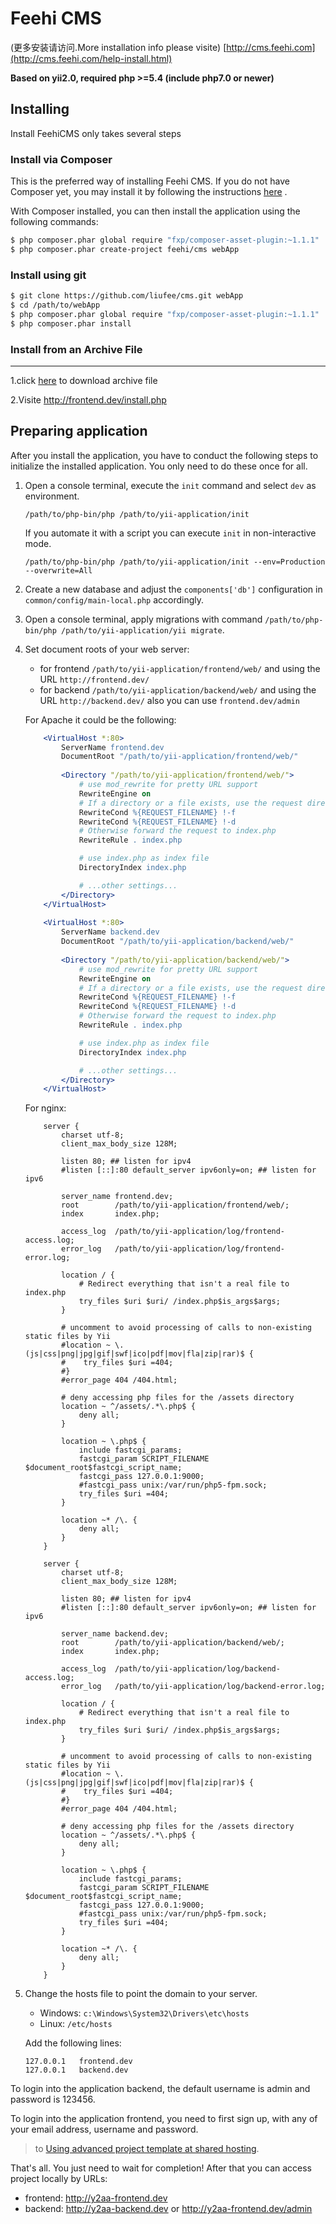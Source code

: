 Feehi CMS
=================

(更多安装请访问.More installation info please visite) [http://cms.feehi.com](http://cms.feehi.com/help-install.html)

**Based on yii2.0, required php >=5.4
(include php7.0 or newer)**

Installing
------------------------

Install FeehiCMS only takes several steps

### Install via Composer
This is the preferred way of installing Feehi CMS. If you do not have Composer yet, you may install it by following the instructions [here](https://getcomposer.org/doc/00-intro.md#installation-nix "composer") .

With Composer installed, you can then install the application using the following commands:

```bash
$ php composer.phar global require "fxp/composer-asset-plugin:~1.1.1"
$ php composer.phar create-project feehi/cms webApp
```

### Install using git

```bash
$ git clone https://github.com/liufee/cms.git webApp
$ cd /path/to/webApp
$ php composer.phar global require "fxp/composer-asset-plugin:~1.1.1"
$ php composer.phar install
```

### Install from an Archive File
-------------------
1.click [here](http://7xjkuy.com1.z0.glb.clouddn.com/Feehi_CMS.rar) to download archive file

2.Visite http://frontend.dev/install.php


## Preparing application

After you install the application, you have to conduct the following steps to initialize
the installed application. You only need to do these once for all.

1. Open a console terminal, execute the `init` command and select `dev` as environment.

   ```
   /path/to/php-bin/php /path/to/yii-application/init
   ```

   If you automate it with a script you can execute `init` in non-interactive mode.

   ```
   /path/to/php-bin/php /path/to/yii-application/init --env=Production --overwrite=All
   ```

2. Create a new database and adjust the `components['db']` configuration in `common/config/main-local.php` accordingly.

3. Open a console terminal, apply migrations with command `/path/to/php-bin/php /path/to/yii-application/yii migrate`.

4. Set document roots of your web server:

   - for frontend `/path/to/yii-application/frontend/web/` and using the URL `http://frontend.dev/`
   - for backend `/path/to/yii-application/backend/web/` and using the URL `http://backend.dev/` also you can use `frontend.dev/admin`

   For Apache it could be the following:

   ```apache
       <VirtualHost *:80>
           ServerName frontend.dev
           DocumentRoot "/path/to/yii-application/frontend/web/"
           
           <Directory "/path/to/yii-application/frontend/web/">
               # use mod_rewrite for pretty URL support
               RewriteEngine on
               # If a directory or a file exists, use the request directly
               RewriteCond %{REQUEST_FILENAME} !-f
               RewriteCond %{REQUEST_FILENAME} !-d
               # Otherwise forward the request to index.php
               RewriteRule . index.php

               # use index.php as index file
               DirectoryIndex index.php

               # ...other settings...
           </Directory>
       </VirtualHost>
       
       <VirtualHost *:80>
           ServerName backend.dev
           DocumentRoot "/path/to/yii-application/backend/web/"
           
           <Directory "/path/to/yii-application/backend/web/">
               # use mod_rewrite for pretty URL support
               RewriteEngine on
               # If a directory or a file exists, use the request directly
               RewriteCond %{REQUEST_FILENAME} !-f
               RewriteCond %{REQUEST_FILENAME} !-d
               # Otherwise forward the request to index.php
               RewriteRule . index.php

               # use index.php as index file
               DirectoryIndex index.php

               # ...other settings...
           </Directory>
       </VirtualHost>
   ```

   For nginx:

   ```nginx
       server {
           charset utf-8;
           client_max_body_size 128M;

           listen 80; ## listen for ipv4
           #listen [::]:80 default_server ipv6only=on; ## listen for ipv6

           server_name frontend.dev;
           root        /path/to/yii-application/frontend/web/;
           index       index.php;

           access_log  /path/to/yii-application/log/frontend-access.log;
           error_log   /path/to/yii-application/log/frontend-error.log;

           location / {
               # Redirect everything that isn't a real file to index.php
               try_files $uri $uri/ /index.php$is_args$args;
           }

           # uncomment to avoid processing of calls to non-existing static files by Yii
           #location ~ \.(js|css|png|jpg|gif|swf|ico|pdf|mov|fla|zip|rar)$ {
           #    try_files $uri =404;
           #}
           #error_page 404 /404.html;

           # deny accessing php files for the /assets directory
           location ~ ^/assets/.*\.php$ {
               deny all;
           }

           location ~ \.php$ {
               include fastcgi_params;
               fastcgi_param SCRIPT_FILENAME $document_root$fastcgi_script_name;
               fastcgi_pass 127.0.0.1:9000;
               #fastcgi_pass unix:/var/run/php5-fpm.sock;
               try_files $uri =404;
           }
       
           location ~* /\. {
               deny all;
           }
       }
        
       server {
           charset utf-8;
           client_max_body_size 128M;
       
           listen 80; ## listen for ipv4
           #listen [::]:80 default_server ipv6only=on; ## listen for ipv6
       
           server_name backend.dev;
           root        /path/to/yii-application/backend/web/;
           index       index.php;
       
           access_log  /path/to/yii-application/log/backend-access.log;
           error_log   /path/to/yii-application/log/backend-error.log;
       
           location / {
               # Redirect everything that isn't a real file to index.php
               try_files $uri $uri/ /index.php$is_args$args;
           }
       
           # uncomment to avoid processing of calls to non-existing static files by Yii
           #location ~ \.(js|css|png|jpg|gif|swf|ico|pdf|mov|fla|zip|rar)$ {
           #    try_files $uri =404;
           #}
           #error_page 404 /404.html;

           # deny accessing php files for the /assets directory
           location ~ ^/assets/.*\.php$ {
               deny all;
           }

           location ~ \.php$ {
               include fastcgi_params;
               fastcgi_param SCRIPT_FILENAME $document_root$fastcgi_script_name;
               fastcgi_pass 127.0.0.1:9000;
               #fastcgi_pass unix:/var/run/php5-fpm.sock;
               try_files $uri =404;
           }
       
           location ~* /\. {
               deny all;
           }
       }
   ```

5. Change the hosts file to point the domain to your server.

   - Windows: `c:\Windows\System32\Drivers\etc\hosts`
   - Linux: `/etc/hosts`

   Add the following lines:

   ```
   127.0.0.1   frontend.dev
   127.0.0.1   backend.dev
   ```

To login into the application backend, the default username is admin and password is 123456.

To login into the application frontend, you need to first sign up, with any of your email address, username and password.

> to [Using advanced project template at shared hosting](https://github.com/yiisoft/yii2-app-advanced/blob/master/docs/guide/topic-shared-hosting.md).


That's all. You just need to wait for completion! After that you can access project locally by URLs:
* frontend: http://y2aa-frontend.dev
* backend: http://y2aa-backend.dev or http://y2aa-frontend.dev/admin
   